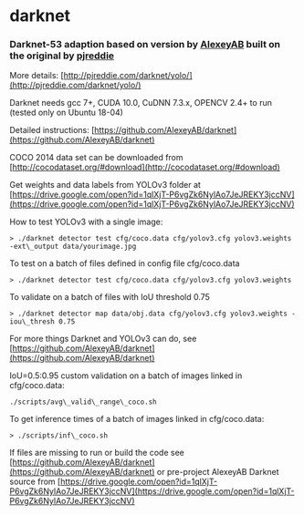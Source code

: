 # darknet
### Darknet-53 adaption based on version by [AlexeyAB](https://github.com/AlexeyAB/darknet) built on the original by [pjreddie](https://github.com/pjreddie/darknet)

More details: [http://pjreddie.com/darknet/yolo/](http://pjreddie.com/darknet/yolo/)

Darknet needs gcc 7+, CUDA 10.0, CuDNN 7.3.x, OPENCV 2.4+ to run (tested only on Ubuntu 18-04)

Detailed instructions: [https://github.com/AlexeyAB/darknet](https://github.com/AlexeyAB/darknet)

COCO 2014 data set can be downloaded from [http://cocodataset.org/#download](http://cocodataset.org/#download)

Get weights and data labels from YOLOv3 folder at [https://drive.google.com/open?id=1qlXjT-P6vgZk6NylAo7JeJREKY3jccNV](https://drive.google.com/open?id=1qlXjT-P6vgZk6NylAo7JeJREKY3jccNV)

How to test YOLOv3 with a single image:

`> ./darknet detector test cfg/coco.data cfg/yolov3.cfg yolov3.weights -ext\_output data/yourimage.jpg`

To test on a batch of files defined in config file cfg/coco.data

`> ./darknet detector test cfg/coco.data cfg/yolov3.cfg yolov3.weights`

To validate on a batch of files with IoU threshold 0.75

`> ./darknet detector map data/obj.data cfg/yolov3.cfg yolov3.weights -iou\_thresh 0.75`

For more things Darknet and YOLOv3 can do, see [https://github.com/AlexeyAB/darknet](https://github.com/AlexeyAB/darknet)

IoU=0.5:0.95 custom validation on a batch of images linked in cfg/coco.data:

`./scripts/avg\_valid\_range\_coco.sh`

To get inference times of a batch of images linked in cfg/coco.data:

`> ./scripts/inf\_coco.sh`

If files are missing to run or build the code see [https://github.com/AlexeyAB/darknet](https://github.com/AlexeyAB/darknet) or pre-project AlexeyAB Darknet source from [https://drive.google.com/open?id=1qlXjT-P6vgZk6NylAo7JeJREKY3jccNV](https://drive.google.com/open?id=1qlXjT-P6vgZk6NylAo7JeJREKY3jccNV)
